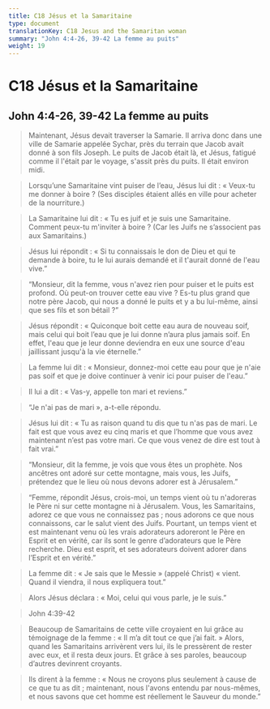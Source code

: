 ```yaml
---
title: C18 Jésus et la Samaritaine
type: document
translationKey: C18 Jesus and the Samaritan woman
summary: "John 4:4-26, 39-42 La femme au puits"
weight: 19
---
```

# C18 Jésus et la Samaritaine

## John 4:4-26, 39-42 La femme au puits

>   Maintenant, Jésus devait traverser la Samarie. Il arriva donc dans une ville de Samarie appelée Sychar, près du terrain que Jacob avait donné à son fils Joseph. Le puits de Jacob était là, et Jésus, fatigué comme il l'était par le voyage, s'assit près du puits. Il était environ midi.

>   Lorsqu’une Samaritaine vint puiser de l’eau, Jésus lui dit : « Veux-tu me donner à boire ? (Ses disciples étaient allés en ville pour acheter de la nourriture.)

>   La Samaritaine lui dit : « Tu es juif et je suis une Samaritaine. Comment peux-tu m'inviter à boire ? (Car les Juifs ne s’associent pas aux Samaritains.)

>   Jésus lui répondit : « Si tu connaissais le don de Dieu et qui te demande à boire, tu le lui aurais demandé et il t'aurait donné de l'eau vive.”

>   “Monsieur, dit la femme, vous n'avez rien pour puiser et le puits est profond. Où peut-on trouver cette eau vive ? Es-tu plus grand que notre père Jacob, qui nous a donné le puits et y a bu lui-même, ainsi que ses fils et son bétail ?”

>   Jésus répondit : « Quiconque boit cette eau aura de nouveau soif, mais celui qui boit l’eau que je lui donne n’aura plus jamais soif. En effet, l'eau que je leur donne deviendra en eux une source d'eau jaillissant jusqu'à la vie éternelle.”

>   La femme lui dit : « Monsieur, donnez-moi cette eau pour que je n'aie pas soif et que je doive continuer à venir ici pour puiser de l'eau.”

>   Il lui a dit : « Vas-y, appelle ton mari et reviens.”

>   “Je n'ai pas de mari », a-t-elle répondu.

>   Jésus lui dit : « Tu as raison quand tu dis que tu n'as pas de mari. Le fait est que vous avez eu cinq maris et que l’homme que vous avez maintenant n’est pas votre mari. Ce que vous venez de dire est tout à fait vrai.”

>   “Monsieur, dit la femme, je vois que vous êtes un prophète. Nos ancêtres ont adoré sur cette montagne, mais vous, les Juifs, prétendez que le lieu où nous devons adorer est à Jérusalem.”

>   “Femme, répondit Jésus, crois-moi, un temps vient où tu n'adoreras le Père ni sur cette montagne ni à Jérusalem. Vous, les Samaritains, adorez ce que vous ne connaissez pas ; nous adorons ce que nous connaissons, car le salut vient des Juifs. Pourtant, un temps vient et est maintenant venu où les vrais adorateurs adoreront le Père en Esprit et en vérité, car ils sont le genre d’adorateurs que le Père recherche. Dieu est esprit, et ses adorateurs doivent adorer dans l’Esprit et en vérité.”

>   La femme dit : « Je sais que le Messie » (appelé Christ) « vient. Quand il viendra, il nous expliquera tout.”

>   Alors Jésus déclara : « Moi, celui qui vous parle, je le suis.”

>   John 4:39-42

>   Beaucoup de Samaritains de cette ville croyaient en lui grâce au témoignage de la femme : « Il m’a dit tout ce que j’ai fait. » Alors, quand les Samaritains arrivèrent vers lui, ils le pressèrent de rester avec eux, et il resta deux jours. Et grâce à ses paroles, beaucoup d’autres devinrent croyants.

>   Ils dirent à la femme : « Nous ne croyons plus seulement à cause de ce que tu as dit ; maintenant, nous l'avons entendu par nous-mêmes, et nous savons que cet homme est réellement le Sauveur du monde.”

